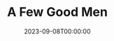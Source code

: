 ---
title: A Few Good Men
date: 2023-09-08T00:00:00
opening_date: 2004-01-16
closing_date: 2004-01-31
layout: productions
playbill:
Theatre: Theatre Jacksonville
venue: Harold K. Smith Playhouse
cast:
- Lance Cpl. Harold W. Dawson: Amir Abdullah
- PFC Louden Downey: Gerald Liles
- LTJG Sam Weinberg: Matt Burke
- LTJG Daniel A. Kaffee: Warren Skeels
- Lt. Comdr. Joanne Galloway: Juniper Berolzheimer
- Capt. Isaac Whitaker: Glenn Gaynon
- Lt. Col. Matthew A. Markinson: Jon Brenan
- PFC William T. Santiago: David Khosrowzadeh
- Col. Nathan Jessep: Mark Lambert
- Lt. Jonathan J. Kendrick: David Gile
- Capt. Jack Ross: Michael Bahar
- Cpl. Jeffrey O. Howard: Blain Highland
- Col. Julius A. Randolph: Mark Wright
- Comdr. Walter Stone: Ned Price
- Marine, Sailor, MP, Lawyer:
  - Davis Greene
  - Steven Kelly
  - Karl Rogers
  - Robert Woodward
crew:
- Artistic Director: Shirley Sacks
- Technical Direcor: Jeffery L. Wagoner
- Scenic Design: Kelly J. Wagoner
- Lighting Design: Jeffery L. Wagoner
- Costume Design: Joy Smith
- Properties:
  - Claudia Wright
  - Carole Ficheria
- Sound Design: Tommy Gomba
- Stage Manager:
  - Deborah L. Goldberg
  - Jessica Besecker
- Assistant Technical Director: Peter van Vliet
- Assistant Stage Manager:
  - Lauren Nordvig
  - Sara Crawford
  - Chris Farrell
  - Steven Kelly
- Light Board Operation: Gloria Pepe
- Sound Board Operator: Tommy Gomba
- Set Construction:
  - Peter van Vliet
  - Daniel Dungan
  - Kelly J. Wagoner
  - Gloria Pepe
  - Carole Ficheria
  - Laura Hutter
  - Emily Cabrera
  - Eric Lauder
orchestra:
---